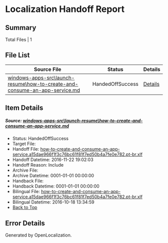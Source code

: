# <a name='report-top'></a> Localization Handoff Report

## Summary
 Total Files | 1

## File List
 Source File | Status | Details 
 ----------- | ------ | ------- 
 [windows-apps-src\launch-resume\how-to-create-and-consume-an-app-service.md](https://cpubwin.visualstudio.com/windows-uwp/_git/windows-uwp/commit/8b3ad18a3a0561d344b0d88a529cd929dafd9e4b?path=windows-apps-src%2Flaunch-resume%2Fhow-to-create-and-consume-an-app-service.md&_a=contents) | HandedOffSuccess | [Details](#c925015e9f74edcb1859ca10279beefc31286b1e4751)

## Item Details
##### <a name='c925015e9f74edcb1859ca10279beefc31286b1e4751'></a> Source: [windows-apps-src\launch-resume\how-to-create-and-consume-an-app-service.md](https://cpubwin.visualstudio.com/windows-uwp/_git/windows-uwp/commit/8b3ad18a3a0561d344b0d88a529cd929dafd9e4b?path=windows-apps-src%2Flaunch-resume%2Fhow-to-create-and-consume-an-app-service.md&_a=contents)
* Status: HandedOffSuccess
* Target File: 
* Handoff File: [how-to-create-and-consume-an-app-service.a15dae966f1f3c76bc61f81f7ed50b4a7fe0e782.pt-br.xlf](https://cpubwin.visualstudio.com/windows-uwp/_git/WDCLib.handoff/commit/aa4de6a7fe76cc4b26dd991e723f1696ec37fbbf?path=ol-handoff%2Fcpubwin%2Fwindows-uwp.pt-br%2Fmaster%2Fhow-to-create-and-consume-an-app-service.a15dae966f1f3c76bc61f81f7ed50b4a7fe0e782.pt-br.xlf&_a=contents)
* Handoff Datetime: 2016-11-22 19:02:03
* Handoff Reason: Include
* Archive File: 
* Archive Datetime: 0001-01-01 00:00:00
* Handback File: 
* Handback Datetime: 0001-01-01 00:00:00
* Bilingual File: [how-to-create-and-consume-an-app-service.a15dae966f1f3c76bc61f81f7ed50b4a7fe0e782.pt-br.xlf](https://cpubwin.visualstudio.com/windows-uwp/_git/WDCLib.handback/commit/cbf08cbc88fac88dd61c866fefb7cd76d2b0d9a8?path=ol-handback%2FMicrosoft%2Fwindows-apps.pt-br%2Fmaster%2Fhow-to-create-and-consume-an-app-service.a15dae966f1f3c76bc61f81f7ed50b4a7fe0e782.pt-br.xlf&_a=contents)
* Bilingual Datetime: 2016-10-18 13:34:59
* [Back to Top](#report-top)


## Error Details

Generated by OpenLocalization.
